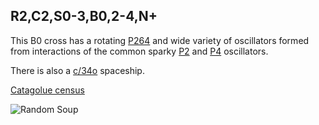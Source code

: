## R2,C2,S0-3,B0,2-4,N+

This B0 cross has a rotating [P264] and wide variety of oscillators formed from interactions of the 
common sparky [P2] and [P4] oscillators.

There is also a [c/34o] spaceship.

[Catagolue census](https://catagolue.appspot.com/census/x18x11x6x3xr2_c2_s0-3_b0_2-4_cross)

![Random Soup](IMG.gif)

[P2]: OSC_1.rle
[P4]: OSC_2.rle
[P264]: OSC_3.rle
[c/34o]: SHIP_1.rle
